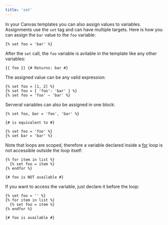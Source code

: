 ```yaml
---
title: 'set'
---
```


In your Canvas templates you can also assign values to variables. Assignments use the `set` tag and can have multiple targets. Here is how you can assign the `bar` value to the `foo` variable:

```canvas {% process=false %}
{% set foo = 'bar' %}
```

After the `set` call, the `foo` variable is avilable in the template like any other variables:

```canvas {% process=false %}
{{ foo }} {# Returns: bar #}
```

The assigned value can be any valid expression:

```canvas {% process=false %}
{% set foo = [1, 2] %}
{% set foo = { 'foo': 'bar' } %}
{% set foo = 'foo' ~ 'bar' %}
```

Serveral variables can also be assigned in one block:

```canvas {% process=false %}
{% set foo, bar = 'foo', 'bar' %}

{# is equivalent to #}

{% set foo = 'foo' %}
{% set bar = 'bar' %}
```

Note that loops are scoped, therefore a variable declared inside a [for](/docs/canvas/tags/for) loop is not accessible outside the loop itself:

```canvas {% process=false %}
{% for item in list %}
  {% set foo = item %}
{% endfor %}

{# foo is NOT available #}
```

If you want to access the variable, just declare it before the loop:

```canvas {% process=false %}
{% set foo = '' %}
{% for item in list %}
  {% set foo = item %}
{% endfor %}

{# foo is available #}
```
